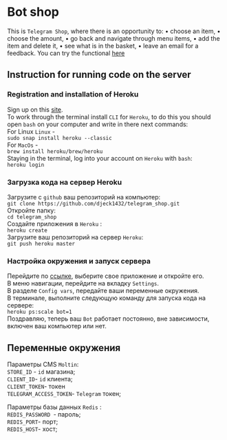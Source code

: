 # Bot shop
 This is ```Telegram Shop```, where there is an opportunity to:
 • choose an item,
 • choose the amount,
 • go back and navigate through menu items,
 • add the item and delete it,
 • see what is in the basket,
 • leave an email for a feedback. You can try the functional <a href='https://t.me/DevmanLesson3_bot'>here</a>

## Instruction for running code on the server

### Registration and installation of Heroku

Sign up on this  <a href='https://signup.heroku.com/dc'>site</a>.
<br>
To work through the terminal install ```CLI``` for ```Heroku```, to do this you should open ``bash`` on your computer and write in there next commands: 
<br>
For Linux  ```Linux``` -<br>
```sudo snap install heroku --classic```
<br>
For ```MacOs``` - <br>
```brew install heroku/brew/heroku```
<br>
Staying in the terminal, log into your account on ```Heroku``` with ```bash```:
<br>
```heroku login```
<br>
### Загрузка кода на сервер Heroku

Загрузите с ```github``` ваш репозиторий на компьютер: 
<br>
```git clone https://github.com/djeck1432/telegram_shop.git```
<br>
Откройте папку:
<br>
```cd telegram_shop ```
<br>
Создайте приложения в ```Heroku``` :
<br>
```heroku create```
<br>
Загрузите ваш репозиторий на сервер ```Heroku```:
<br>
```git push heroku master```
<br>

### Настройка окружения и запуск сервера

Перейдите по <a href='https://dashboard.heroku.com/apps'>ссылке</a>, выберите свое приложение и откройте его.
<br>
В меню навигации, перейдите на вкладку ```Settings```.
<br>
В разделе ```Config vars```, передайте ваши переменные окружения.
<br>
В терминале, выполните следующую команду для запуска кода на сервере:<br>
```heroku ps:scale bot=1```
<br>
Поздравляю, теперь ваш ```Bot``` работает постоянно, вне зависимости, включен ваш компьютер или нет.
<a name='env'></a>

## Переменные окружения 
Параметры CMS ```Moltin```:
<br>
```STORE_ID``` - ```id``` магазина;
<br>
```CLIENT_ID```- ```id``` клиента;
<br>
```CLIENT_TOKEN```- токен 
<br>
```TELEGRAM_ACCESS_TOKEN```- ```Telegram``` токен;
<br>

Параметры базы данных ```Redis``` :
<br>
```REDIS_PASSWORD ```-  пароль;
<br>
```REDIS_PORT```- порт;
<br>
```REDIS_HOST```- хост;
